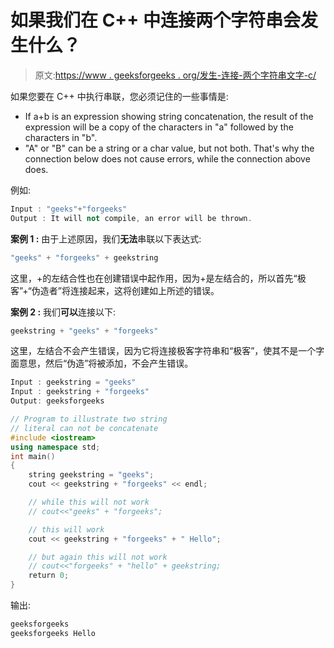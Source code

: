 # 如果我们在 C++ 中连接两个字符串会发生什么？

> 原文:[https://www . geeksforgeeks . org/发生-连接-两个字符串文字-c/](https://www.geeksforgeeks.org/happen-concatenate-two-string-literals-c/)

如果您要在 C++ 中执行串联，您必须记住的一些事情是:

*   If a+b is an expression showing string concatenation, the result of the expression will be a copy of the characters in "a" followed by the characters in "b".
*   "A" or "B" can be a string or a char value, but not both. That's why the connection below does not cause errors, while the connection above does.

例如:

```cpp
Input : "geeks"+"forgeeks"
Output : It will not compile, an error will be thrown.

```

**案例 1 :** 由于上述原因，我们**无法**串联以下表达式:

```cpp
"geeks" + "forgeeks" + geekstring  
```

这里，+的左结合性也在创建错误中起作用，因为+是左结合的，所以首先“极客”+“伪造者”将连接起来，这将创建如上所述的错误。

**案例 2 :** 我们**可以**连接以下:

```cpp
geekstring + "geeks" + "forgeeks" 
```

这里，左结合不会产生错误，因为它将连接极客字符串和“极客”，使其不是一个字面意思，然后“伪造”将被添加，不会产生错误。

```cpp
Input : geekstring = "geeks"
Input : geekstring + "forgeeks"
Output: geeksforgeeks

```

```cpp
// Program to illustrate two string
// literal can not be concatenate
#include <iostream>
using namespace std;
int main()
{
    string geekstring = "geeks";
    cout << geekstring + "forgeeks" << endl;

    // while this will not work
    // cout<<"geeks" + "forgeeks";

    // this will work
    cout << geekstring + "forgeeks" + " Hello";

    // but again this will not work
    // cout<<"forgeeks" + "hello" + geekstring;
    return 0;
}
```

输出:

```cpp
geeksforgeeks
geeksforgeeks Hello

```